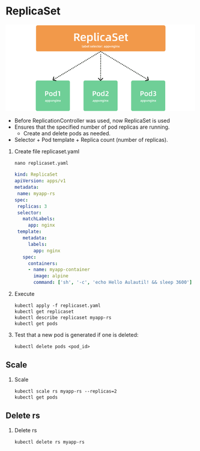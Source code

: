 # ReplicaSet

![alt text](../img/ReplicaSet.png)

- Before ReplicationController was used, now ReplicaSet is used
- Ensures that the specified number of pod replicas are running.
  - Create and delete pods as needed.
- Selector + Pod template + Replica count (number of replicas).

1. Create file replicaset.yaml

    ```console
    nano replicaset.yaml
    ```

    ```yaml
    kind: ReplicaSet
    apiVersion: apps/v1
    metadata:
     name: myapp-rs
    spec:
     replicas: 3
     selector:
       matchLabels:
         app: nginx
     template:
       metadata:
         labels:
           app: nginx
       spec:
         containers:
         - name: myapp-container
           image: alpine
           command: ['sh', '-c', 'echo Hello Aulautil! && sleep 3600']
    ```

2. Execute

    ```console
    kubectl apply -f replicaset.yaml
    kubectl get replicaset
    kubectl describe replicaset myapp-rs
    kubectl get pods
    ```

3. Test that a new pod is generated if one is deleted:

    ```console
    kubectl delete pods <pod_id>
    ```

## Scale

1. Scale

    ```console
    kubectl scale rs myapp-rs --replicas=2
    kubectl get pods
    ```

## Delete rs

1. Delete rs

    ```console
    kubectl delete rs myapp-rs
    ```
